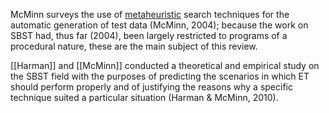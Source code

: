 McMinn surveys the use of [metaheuristic](metaheuristics) search techniques for the automatic generation of test data (McMinn, 2004); because the work on SBST had, thus far (2004), been largely restricted to programs of a procedural nature, these are the main subject of this review.

[[Harman]] and [[McMinn]] conducted a theoretical and empirical study on the SBST field with the purposes of predicting the scenarios in which ET should perform properly and of justifying the reasons why a specific technique suited a particular situation (Harman & McMinn, 2010). 
